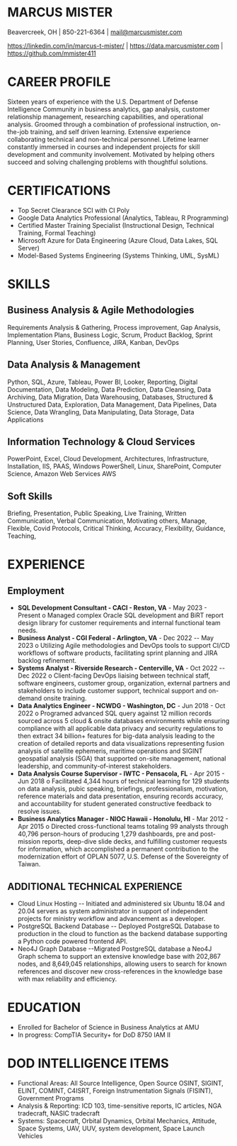 MARCUS MISTER
==============

Beavercreek, OH | 850-221-6364 | mail@marcusmister.com

https://linkedin.com/in/marcus-t-mister/ | https://data.marcusmister.com | https://github.com/mmister411


CAREER PROFILE
==============

Sixteen years of experience with the U.S. Department of Defense Intelligence Community in business analytics, gap analysis, customer relationship management, researching capabilities, and operational analysis. Groomed through a combination of professional instruction, on-the-job training, and self driven learning. Extensive experience collaborating technical and non-technical personnel. Lifetime learner constantly immersed in courses and independent projects for skill development and community involvement. Motivated by helping others succeed and solving challenging problems with thoughtful solutions.

CERTIFICATIONS
==============

- Top Secret Clearance SCI with CI Poly
- Google Data Analytics Professional (Analytics, Tableau, R Programming)
- Certified Master Training Specialist (Instructional Design, Technical Training, Formal Teaching)
- Microsoft Azure for Data Engineering (Azure Cloud, Data Lakes, SQL Server)
- Model-Based Systems Engineering (Systems Thinking, UML, SysML)

SKILLS
======

Business Analysis & Agile Methodologies
------------------------------------------

Requirements Analysis & Gathering, Process improvement, Gap Analysis, Implementation Plans, Business Logic, Scrum, Product Backlog, Sprint Planning, User Stories, Confluence, JIRA, Kanban, DevOps

Data Analysis & Management
----------------------------
Python, SQL, Azure, Tableau, Power BI, Looker, Reporting, Digital Documentation, Data Modeling, Data Prediction, Data Cleansing, Data Archiving, Data Migration, Data Warehousing, Databases, Structured & Unstructured Data, Exploration, Data Management, Data Pipelines, Data Science, Data Wrangling, Data Manipulating, Data Storage, Data Applications

Information Technology & Cloud Services
-----------------------------------------

PowerPoint, Excel, Cloud Development, Architectures, Infrastructure, Installation, IIS, PAAS, Windows PowerShell, Linux, SharePoint, Computer Science, Amazon Web Services AWS

Soft Skills
-----------

Briefing, Presentation, Public Speaking, Live Training, Written Communication, Verbal Communication, Motivating others, Manage, Flexible, Covid Protocols, Critical Thinking, Accuracy, Flexibility, Guidance, Teaching,

EXPERIENCE
==========

Employment
----------

- **SQL Development Consultant - CACI - Reston, VA** - May 2023 - Present
o Managed complex Oracle SQL development and BiRT report design library for customer requirements and internal functional team needs.
- **Business Analyst - CGI Federal - Arlington, VA** - Dec 2022 -- May 2023
o Utilizing Agile methodologies and DevOps tools to support CI/CD workflows of software products, facilitating sprint planning and JIRA backlog refinement.
- **Systems Analyst - Riverside Research - Centerville, VA** - Oct 2022 -- Dec 2022
o Client-facing DevOps liaising between technical staff, software engineers, customer group, organization, external partners and stakeholders to include customer support, technical support and on-demand onsite training.
- **Data Analytics Engineer - NCWDG - Washington, DC** - Jun 2018 - Oct 2022
o Programed advanced SQL query against 12 million records sourced across 5 cloud & onsite databases environments while ensuring compliance with all applicable data privacy and security regulations to then extract 34 billion+ features for big-data analysis leading to the creation of detailed reports and data visualizations representing fusion analysis of satellite ephemeris, maritime operations and SIGINT geospatial analysis (SGA) that supported on-site management, national leadership, and community-of-interest stakeholders.
- **Data Analysis Course Supervisor - IWTC - Pensacola, FL** - Apr 2015 - Jun 2018
o Facilitated 4,344 hours of technical learning for 129 students on data analysis, pubic speaking, briefings, professionalism, motivation, reference materials and data presentation, ensuring records accuracy, and accountability for student generated constructive feedback to resolve issues.
- **Business Analytics Manager - NIOC Hawaii - Honolulu, HI** - Mar 2012 - Apr 2015
o Directed cross-functional teams totaling 99 analysts through 40,796 person-hours of producing 1,279 dashboards, pre and post-mission reports, deep-dive slide decks, and fulfilling customer requests for information, which accomplished a permanent contribution to the modernization effort of OPLAN 5077, U.S. Defense of the Sovereignty of Taiwan.

ADDITIONAL TECHNICAL EXPERIENCE
-------------------------------
- Cloud Linux Hosting -- Initiated and administered six Ubuntu 18.04 and 20.04 servers as system administrator in support of independent projects for ministry workflow and advancement as a developer.
- PostgreSQL Backend Database -- Deployed PostgreSQL Database to production in the cloud to function as the backend database supporting a Python code powered frontend API.
- Neo4J Graph Database --Migrated PostgreSQL database a Neo4J Graph schema to support an extensive knowledge base with 202,867 nodes, and 8,649,045 relationships, allowing users to search for known references and discover new cross-references in the knowledge base with max reliability and efficiency.

EDUCATION
=========
- Enrolled for Bachelor of Science in Business Analytics at AMU
- In progress: CompTIA Security+ for DoD 8750 IAM II

DOD INTELLIGENCE ITEMS
======================
- Functional Areas: All Source Intelligence, Open Source OSINT, SIGINT, ELINT, COMINT, C4ISRT, Foreign Instrumentation Signals (FISINT), Government Programs
- Analysis & Reporting: ICD 103, time-sensitive reports, IC articles, NGA tradecraft, NASIC tradecraft
- Systems: Spacecraft, Orbital Dynamics, Orbital Mechanics, Attitude, Space Systems, UAV, UUV, system development, Space Launch Vehicles
